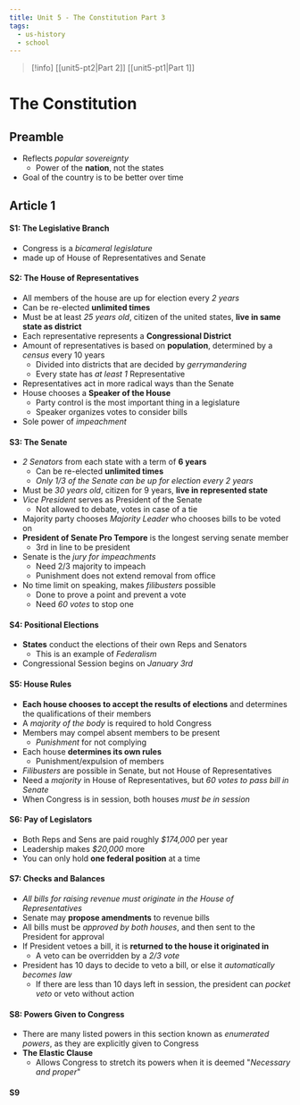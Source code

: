 ```yaml
---
title: Unit 5 - The Constitution Part 3
tags:
  - us-history
  - school
---
```

>[!info] [[unit5-pt2|Part 2]] [[unit5-pt1|Part 1]] 

# The Constitution

## Preamble

- Reflects *popular sovereignty*
	- Power of the **nation**, not the states
- Goal of the country is to be better over time

## Article 1

#### S1: **The Legislative Branch** 

- Congress is a *bicameral legislature*
- made up of House of Representatives and Senate

#### S2: The House of Representatives

- All members of the house are up for election every *2 years*
- Can be re-elected **unlimited times**
- Must be at least *25 years old*, citizen of the united states, **live in same state as district**
- Each representative represents a **Congressional District**
- Amount of representatives is based on **population**, determined by a *census* every 10 years
	- Divided into districts that are decided by *gerrymandering*
	- Every state has *at least 1* Representative
- Representatives act in more radical ways than the Senate
- House chooses a **Speaker of the House**
	- Party control is the most important thing in a legislature
	- Speaker organizes votes to consider bills
- Sole power of *impeachment*

#### S3: The Senate

- *2 Senators* from each state with a term of **6 years**
	- Can be re-elected **unlimited times**
	- *Only 1/3 of the Senate can be up for election every 2 years*
- Must be *30 years old*, citizen for 9 years, **live in represented state**
- *Vice President* serves as President of the Senate
	- Not allowed to debate, votes in case of a tie
- Majority party chooses *Majority Leader* who chooses bills to be voted on
- **President of Senate Pro Tempore** is the longest serving senate member
	- 3rd in line to be president
- Senate is the *jury for impeachments* 
	- Need 2/3 majority to impeach
	- Punishment does not extend removal from office
- No time limit on speaking, makes *filibusters* possible
	- Done to prove a point and prevent a vote
	- Need *60 votes* to stop one

#### S4: Positional Elections

- **States** conduct the elections of their own Reps and Senators
	- This is an example of *Federalism*
- Congressional Session begins on *January 3rd*

#### S5: House Rules

- **Each house chooses to accept the results of elections** and determines the qualifications of their members
- A *majority of the body* is required to hold Congress
- Members may compel absent members to be present
	- *Punishment* for not complying
- Each house **determines its own rules**
	- Punishment/expulsion of members
- *Filibusters* are possible in Senate, but not House of Representatives
- Need a *majority* in House of Representatives, but *60 votes to pass bill in Senate*
- When Congress is in session, both houses *must be in session*
#### S6: Pay of Legislators

- Both Reps and Sens are paid roughly *$174,000* per year
- Leadership makes *$20,000* more
- You can only hold **one federal position** at a time

#### S7: Checks and Balances

- *All bills for raising revenue must originate in the House of Representatives*
- Senate may **propose amendments** to revenue bills
- All bills must be *approved by both houses*, and then sent to the President for approval
- If President vetoes a bill, it is **returned to the house it originated in**
	- A veto can be overridden by a *2/3 vote*
- President has 10 days to decide to veto a bill, or else it *automatically becomes law*
	- If there are less than 10 days left in session, the president can *pocket veto* or veto without action

#### S8: Powers Given to Congress

- There are many listed powers in this section known as *enumerated powers*, as they are explicitly given to Congress
- **The Elastic Clause**
	- Allows Congress to stretch its powers when it is deemed "*Necessary and proper*"

#### S9
